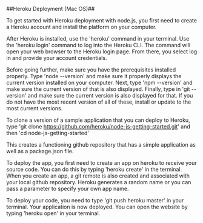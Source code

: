##Heroku Deployment (Mac OS)##

To get started with Heroku deployment with node.js, you first need to create a Heroku account and install the platform on your computer.

After Heroku is installed, use the 'heroku' command in your terminal. Use the 'heroku login' command to log into the Heroku CLI. The command will open your web browser to the Heroku login page. From there, you select log in and provide your account credentials. 

Before going further, make sure you have the prerequisites installed properly. Type 'node --version' and make sure it properly displays the current version installed on your computer. Next, type 'npm --version' and make sure the current version of that is also displayed. Finally, type in 'git --version' and make sure the current version is also displayed for that. If you do not have the most recent version of all of these, install or update to the most current versions.

To clone a version of a sample application that you can deploy to Heroku, type 'git clone https://github.com/heroku/node-js-getting-started.git' and then 'cd node-js-getting-started'

This creates a functioning github repository that has a simple application as well as a package.json file.

To deploy the app, you first need to create an app on heroku to receive your source code. You can do this by typing 'heroku create' in the terminal. When you create an app, a git remote is also created and associated with your local github repository. Heroku generates a random name or you can pass a parameter to specify your own app name. 

To deploy your code, you need to type 'git push heroku master' in your terminal. Your application is now deployed. You can open the website by typing 'heroku open' in your terminal.
